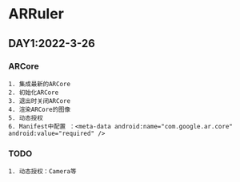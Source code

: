 # ARRuler

## DAY1:2022-3-26
### ARCore
    1. 集成最新的ARCore
    2. 初始化ARCore
    3. 退出时关闭ARCore
    4. 渲染ARCore的图像
    5. 动态授权
    6. Manifest中配置 ：<meta-data android:name="com.google.ar.core" android:value="required" />
### TODO
    1. 动态授权：Camera等